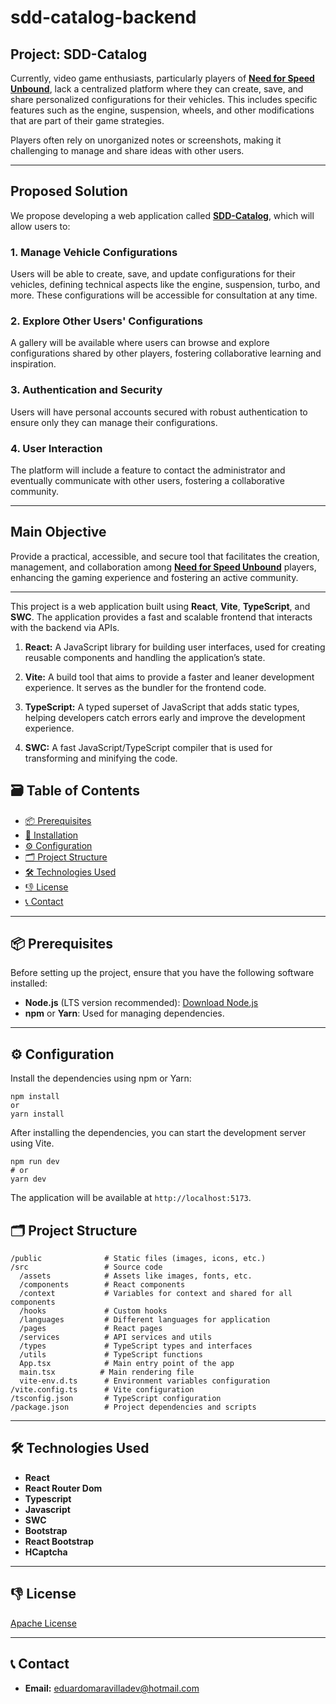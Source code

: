 # sdd-catalog-backend

## Project: SDD-Catalog

Currently, video game enthusiasts, particularly players of [**Need for Speed Unbound**](https://www.ea.com/es-es/games/need-for-speed/need-for-speed-unbound), lack a centralized platform where they can create, save, and share personalized configurations for their vehicles. This includes specific features such as the engine, suspension, wheels, and other modifications that are part of their game strategies.

Players often rely on unorganized notes or screenshots, making it challenging to manage and share ideas with other users.

---

## Proposed Solution

We propose developing a web application called [**SDD-Catalog**](https://sdd-catalog.netlify.app/home), which will allow users to:

### 1. Manage Vehicle Configurations

Users will be able to create, save, and update configurations for their vehicles, defining technical aspects like the engine, suspension, turbo, and more. These configurations will be accessible for consultation at any time.

### 2. Explore Other Users' Configurations

A gallery will be available where users can browse and explore configurations shared by other players, fostering collaborative learning and inspiration.

### 3. Authentication and Security

Users will have personal accounts secured with robust authentication to ensure only they can manage their configurations.

### 4. User Interaction

The platform will include a feature to contact the administrator and eventually communicate with other users, fostering a collaborative community.

---

## Main Objective

Provide a practical, accessible, and secure tool that facilitates the creation, management, and collaboration among [**Need for Speed Unbound**](https://www.ea.com/es-es/games/need-for-speed/need-for-speed-unbound) players, enhancing the gaming experience and fostering an active community.

---

This project is a web application built using **React**, **Vite**, **TypeScript**, and **SWC**. The application provides a fast and scalable frontend that interacts with the backend via APIs.

1. **React:** A JavaScript library for building user interfaces, used for creating reusable components and handling the application’s state.

2. **Vite:** A build tool that aims to provide a faster and leaner development experience. It serves as the bundler for the frontend code.

3. **TypeScript:** A typed superset of JavaScript that adds static types, helping developers catch errors early and improve the development experience.

4. **SWC:** A fast JavaScript/TypeScript compiler that is used for transforming and minifying the code.

## 🗃️ **Table of Contents**

- [📦 Prerequisites](#-prerequisites)
- [🚀 Installation](#-installation)
- [⚙️ Configuration](#-configuration)
- [🗂 Project Structure](#-project-structure)
- [🛠️ Technologies Used](#-technologies-used)
- [👎 License](#-license)
- [📞 Contact](#-contact)

---

## 📦 **Prerequisites**

 Before setting up the project, ensure that you have the following software installed:
 - **Node.js** (LTS version recommended): [Download Node.js](https://nodejs.org/en)
 - **npm** or **Yarn**: Used for managing dependencies.

 ---

## ⚙️ **Configuration**

Install the dependencies using npm or Yarn:
```
npm install
or
yarn install
```

After installing the dependencies, you can start the development server using Vite.

```
npm run dev
# or
yarn dev
```
The application will be available at `http://localhost:5173`.

## 🗂 **Project Structure**

```
/public              # Static files (images, icons, etc.)
/src                 # Source code
  /assets            # Assets like images, fonts, etc.
  /components        # React components
  /context           # Variables for context and shared for all components
  /hooks             # Custom hooks
  /languages         # Different languages for application
  /pages             # React pages
  /services          # API services and utils
  /types             # TypeScript types and interfaces
  /utils             # TypeScript functions
  App.tsx            # Main entry point of the app
  main.tsx          # Main rendering file
  vite-env.d.ts      # Environment variables configuration
/vite.config.ts      # Vite configuration
/tsconfig.json       # TypeScript configuration
/package.json        # Project dependencies and scripts
```

---

## 🛠️ **Technologies Used**

- **React**
- **React Router Dom**
- **Typescript**
- **Javascript**
- **SWC**
- **Bootstrap**
- **React Bootstrap**  
- **HCaptcha**

---

## 👎 **License**

[Apache License](LICENSE)

---

## 📞 **Contact**

- **Email:** eduardomaravilladev@hotmail.com